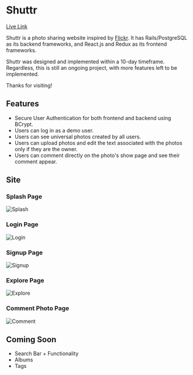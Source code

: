 # Shuttr

[Live Link](https://shuttr.herokuapp.com/)

Shuttr is a photo sharing website inspired by [Flickr](https://www.flickr.com/). It has Rails/PostgreSQL as its backend frameworks, and React.js and Redux as its frontend frameworks.

Shuttr was designed and implemented within a 10-day timeframe. Regardless, this is still an ongoing project, with more features left to be implemented. 

Thanks for visiting!

## Features 

- Secure User Authentication for both frontend and backend using BCrypt.
- Users can log in as a demo user.
- Users can see universal photos created by all users.
- Users can upload photos and edit the text associated with the photos only if they are the owner.
- Users can comment directly on the photo's show page and see their comment appear.

## Site 

### Splash Page
![Splash](https://s3-us-west-1.amazonaws.com/shuttr-dev-seeds/Splash.png)

### Login Page
![Login](https://s3-us-west-1.amazonaws.com/shuttr-dev-seeds/Login.png)

### Signup Page
![Signup](https://s3-us-west-1.amazonaws.com/shuttr-dev-seeds/Signup.png)

### Explore Page
![Explore](https://s3-us-west-1.amazonaws.com/shuttr-dev-seeds/Explore.png)

### Comment Photo Page
![Comment](https://s3-us-west-1.amazonaws.com/shuttr-dev-seeds/Comment.png)

## Coming Soon

- Search Bar + Functionality
- Albums 
- Tags
